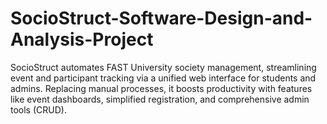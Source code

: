 # SocioStruct-Software-Design-and-Analysis-Project
SocioStruct automates FAST University society management, streamlining event and participant tracking via a unified web interface for students and admins. Replacing manual processes, it boosts productivity with features like event dashboards, simplified registration, and comprehensive admin tools (CRUD).
